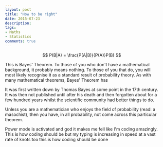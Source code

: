 ```yaml
---
layout: post
title: "How to be right"
date: 2015-07-23
description:
tags:
- Maths
- Statistics
comments: true
---
```


$$ P(B|A) = \frac{P(A|B)}{P(A)}P(B) $$

This is Bayes' Theorem. To those of you who don't have a mathematical background, it probably means nothing. To those of you that do, you will most likely recognise it as a standard result of probability theory. As with many mathematical theorems, Bayes' Theorem has

 It was first written down by Thomas Bayes at some point in the 17th century. It was then not published until after his death and then forgotten about for a few hundred years whilst the scientific community had better things to do.

Unless you are a mathematician who enjoys the field of probability (read: a masochist), then you have, in all probability, not come across this particular theorem.

Power mode is activated and god it makes me fell like I'm coding amazingly.
This is how coding should be but my typing is increasing in speed at a vast rate of knots too this is how coding should be done
<!-- more -->

